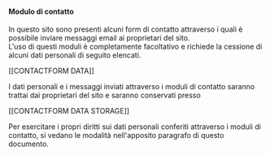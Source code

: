 #### Modulo di contatto
In questo sito sono presenti alcuni form di contatto attraverso i quali è possibile inviare messaggi email ai proprietari del sito.<br>
L'uso di questi moduli è completamente facoltativo e richiede la cessione di alcuni dati personali di seguito elencati.

[[CONTACTFORM DATA]]

I dati personali e i messaggi inviati attraverso i moduli di contatto saranno trattai dai proprietari del sito e saranno conservati presso

[[CONTACTFORM DATA STORAGE]]

Per esercitare i propri diritti sui dati personali conferiti attraverso i moduli di contatto, si vedano le modalità nell'apposito paragrafo di questo documento.